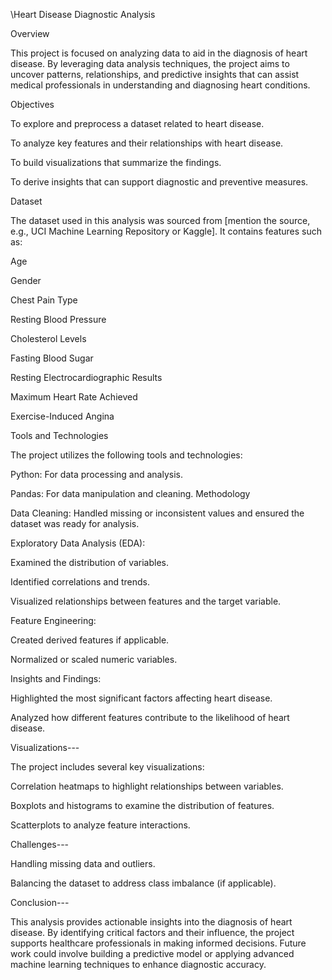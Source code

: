 \Heart Disease Diagnostic Analysis

Overview

This project is focused on analyzing data to aid in the diagnosis of heart disease. By leveraging data analysis techniques, the project aims to uncover patterns, relationships, and predictive insights that can assist medical professionals in understanding and diagnosing heart conditions.

Objectives

To explore and preprocess a dataset related to heart disease.

To analyze key features and their relationships with heart disease.

To build visualizations that summarize the findings.

To derive insights that can support diagnostic and preventive measures.

Dataset

The dataset used in this analysis was sourced from [mention the source, e.g., UCI Machine Learning Repository or Kaggle]. It contains features such as:

Age

Gender

Chest Pain Type

Resting Blood Pressure

Cholesterol Levels

Fasting Blood Sugar

Resting Electrocardiographic Results

Maximum Heart Rate Achieved

Exercise-Induced Angina


Tools and Technologies

The project utilizes the following tools and technologies:

Python: For data processing and analysis.

Pandas: For data manipulation and cleaning.
Methodology

Data Cleaning: Handled missing or inconsistent values and ensured the dataset was ready for analysis.

Exploratory Data Analysis (EDA):

Examined the distribution of variables.

Identified correlations and trends.

Visualized relationships between features and the target variable.

Feature Engineering:

Created derived features if applicable.

Normalized or scaled numeric variables.

Insights and Findings:

Highlighted the most significant factors affecting heart disease.

Analyzed how different features contribute to the likelihood of heart disease.


Visualizations---

The project includes several key visualizations:

Correlation heatmaps to highlight relationships between variables.

Boxplots and histograms to examine the distribution of features.

Scatterplots to analyze feature interactions.

Challenges---

Handling missing data and outliers.

Balancing the dataset to address class imbalance (if applicable).

Conclusion---

This analysis provides actionable insights into the diagnosis of heart disease. By identifying critical factors and their influence, the project supports healthcare professionals in making informed decisions. Future work could involve building a predictive model or applying advanced machine learning techniques to enhance diagnostic accuracy.
